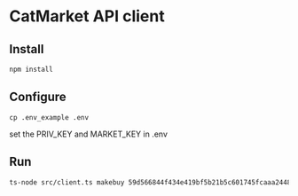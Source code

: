 # CatMarket API client

## Install

```bash
npm install
```

## Configure

```
cp .env_example .env
```

set the PRIV_KEY and MARKET_KEY in .env

## Run

```bash
ts-node src/client.ts makebuy 59d566844f434e419bf5b21b5c601745fcaaa24482b8d68f32b2582c61a95af2_0
```